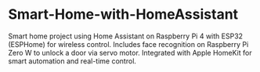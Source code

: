# Smart-Home-with-HomeAssistant
Smart home project using Home Assistant on Raspberry Pi 4 with ESP32 (ESPHome) for wireless control. Includes face recognition on Raspberry Pi Zero W to unlock a door via servo motor. Integrated with Apple HomeKit for smart automation and real-time control.
